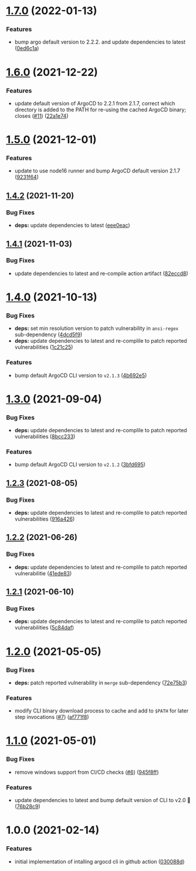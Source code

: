# [1.7.0](https://github.com/clowdhaus/argo-cd-action/compare/v1.6.0...v1.7.0) (2022-01-13)


### Features

* bump argo default version to 2.2.2. and update dependencies to latest ([0ed6c1a](https://github.com/clowdhaus/argo-cd-action/commit/0ed6c1a65fbe7eae9902c5ddaaae89b336ac5da3))

# [1.6.0](https://github.com/clowdhaus/argo-cd-action/compare/v1.5.0...v1.6.0) (2021-12-22)


### Features

* update default version of ArgoCD to 2.2.1 from 2.1.7, correct which directory is added to the PATH for re-using the cached ArgoCD binary; closes ([#11](https://github.com/clowdhaus/argo-cd-action/issues/11)) ([22a1e74](https://github.com/clowdhaus/argo-cd-action/commit/22a1e74b6e2d1418c232b6a310a4c8655d659cd1))

# [1.5.0](https://github.com/clowdhaus/argo-cd-action/compare/v1.4.2...v1.5.0) (2021-12-01)


### Features

* update to use node16 runner and bump ArgoCD default version 2.1.7 ([9231f64](https://github.com/clowdhaus/argo-cd-action/commit/9231f64f5d6f09abea249712323a91afd760c5dd))

## [1.4.2](https://github.com/clowdhaus/argo-cd-action/compare/v1.4.1...v1.4.2) (2021-11-20)


### Bug Fixes

* **deps:** update dependencies to latest ([eee0eac](https://github.com/clowdhaus/argo-cd-action/commit/eee0eac82e1ca95c90f345dd672885fa10415b4e))

## [1.4.1](https://github.com/clowdhaus/argo-cd-action/compare/v1.4.0...v1.4.1) (2021-11-03)


### Bug Fixes

* update dependencies to latest and re-compile action artifact ([82eccd8](https://github.com/clowdhaus/argo-cd-action/commit/82eccd8ad421eb6b2512bbe23593a2b06b97ce66))

# [1.4.0](https://github.com/clowdhaus/argo-cd-action/compare/v1.3.0...v1.4.0) (2021-10-13)


### Bug Fixes

* **deps:** set min resolution version to patch vulnerability in `ansi-regex` sub-dependency ([4dcd5f9](https://github.com/clowdhaus/argo-cd-action/commit/4dcd5f9f887f50ca5746d01d9bbe1b35f651d418))
* **deps:** update dependencies to latest and re-complile to patch reported vulnerabilities ([1c21c25](https://github.com/clowdhaus/argo-cd-action/commit/1c21c256e9f1e6065a48b42d6617108e74557dd8))


### Features

* bump default ArgoCD CLI version to `v2.1.3` ([4b692e5](https://github.com/clowdhaus/argo-cd-action/commit/4b692e5bce2114a35b6573ef42b28383c5dfeda0))

# [1.3.0](https://github.com/clowdhaus/argo-cd-action/compare/v1.2.3...v1.3.0) (2021-09-04)


### Bug Fixes

* **deps:** update dependencies to latest and re-complile to patch reported vulnerabilities ([8bcc233](https://github.com/clowdhaus/argo-cd-action/commit/8bcc2339ce6ed62aa79a190382ec0fcd1e5cb9ab))


### Features

* bump default ArgoCD CLI version to `v2.1.2` ([3bfd695](https://github.com/clowdhaus/argo-cd-action/commit/3bfd69507f4c5273c45edd4f2d1d021fe0138437))

## [1.2.3](https://github.com/clowdhaus/argo-cd-action/compare/v1.2.2...v1.2.3) (2021-08-05)


### Bug Fixes

* **deps:** update dependencies to latest and re-complile to patch reported vulnerabilities ([916a426](https://github.com/clowdhaus/argo-cd-action/commit/916a4264f1a3bfb4aae99a7ae68e22b0d73763ab))

## [1.2.2](https://github.com/clowdhaus/argo-cd-action/compare/v1.2.1...v1.2.2) (2021-06-26)


### Bug Fixes

* **deps:** update dependencies to latest and re-complile to patch reported vulnerabilitie ([41ede83](https://github.com/clowdhaus/argo-cd-action/commit/41ede83551244da4d31ec1b121840528f453391c))

## [1.2.1](https://github.com/clowdhaus/argo-cd-action/compare/v1.2.0...v1.2.1) (2021-06-10)


### Bug Fixes

* **deps:** update dependencies to latest and re-complile to patch reported vulnerabilities ([5c84daf](https://github.com/clowdhaus/argo-cd-action/commit/5c84daf6de8b9269af34c26ba360ff2e65e3ed93))

# [1.2.0](https://github.com/clowdhaus/argo-cd-action/compare/v1.1.0...v1.2.0) (2021-05-05)


### Bug Fixes

* **deps:** patch reported vulnerability in `merge` sub-dependency ([72e75b3](https://github.com/clowdhaus/argo-cd-action/commit/72e75b3e54fad2cf01ce87257d9df1b1f2e50cb7))


### Features

* modify CLI binary download process to cache and add to `$PATH` for later step invocations ([#7](https://github.com/clowdhaus/argo-cd-action/issues/7)) ([af771f8](https://github.com/clowdhaus/argo-cd-action/commit/af771f8061df48a77e8569dd692f053b72610f9e))

# [1.1.0](https://github.com/clowdhaus/argo-cd-action/compare/v1.0.0...v1.1.0) (2021-05-01)


### Bug Fixes

* remove windows support from CI/CD checks ([#6](https://github.com/clowdhaus/argo-cd-action/issues/6)) ([945f8ff](https://github.com/clowdhaus/argo-cd-action/commit/945f8fff9ec6b9fefcf336adb90bea71ad558ca0))


### Features

* update dependencies to latest and bump default version of CLI to v2.0 :tada: ([76b28c9](https://github.com/clowdhaus/argo-cd-action/commit/76b28c9b051bd375c6ae4ffb39e6fb8f0f43e2ee))

# 1.0.0 (2021-02-14)


### Features

* initial implementation of intalling argocd cli in github action ([030088d](https://github.com/clowdhaus/argo-cd-action/commit/030088d5a446a1febf366020ce3bd944f422cc97))
